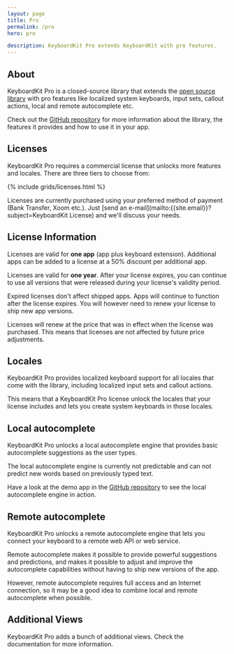 ```yaml
---
layout: page
title: Pro
permalink: /pro
hero: pro

description: KeyboardKit Pro extends KeyboardKit with pro features.
---
```



## About

KeyboardKit Pro is a closed-source library that extends the [open source library](/open-source) with pro features like localized system keyboards, input sets, callout actions, local and remote autocomplete etc.

Check out the [GitHub repository]({{site.github_repo_pro}}) for more information about the library, the features it provides and how to use it in your app.


## Licenses

KeyboardKit Pro requires a commercial license that unlocks more features and locales. There are three tiers to choose from:

{% include grids/licenses.html %}

Licenses are currently purchased using your preferred method of payment (Bank Transfer, Xoom etc.). Just [send an e-mail](mailto:{{site.email}}?subject=KeyboardKit License) and we'll discuss your needs.


## License Information

Licenses are valid for **one app** (app plus keyboard extension). Additional apps can be added to a license at a 50% discount per additional app.

Licenses are valid for **one year**. After your license expires, you can continue to use all versions that were released during your license's validity period.

Expired licenses don't affect shipped apps. Apps will continue to function after the license expires. You will however need to renew your license to ship new app versions.

Licenses will renew at the price that was in effect when the license was purchased. This means that licenses are not affected by future price adjustments.


## Locales

KeyboardKit Pro provides localized keyboard support for all locales that come with the library, including localized input sets and callout actions.

This means that a KeyboardKit Pro license unlock the locales that your license includes and lets you create system keyboards in those locales.


## Local autocomplete

KeyboardKit Pro unlocks a local autocomplete engine that provides basic autocomplete suggestions as the user types.

The local autocomplete engine is currently not predictable and can not predict new words based on previously typed text.

Have a look at the demo app in the [GitHub repository]({{site.github_repo}}) to see the local autocomplete engine in action.


## Remote autocomplete

KeyboardKit Pro unlocks a remote autocomplete engine that lets you connect your keyboard to a remote web API or web service.

Remote autocomplete makes it possible to provide powerful suggestions and predictions, and makes it possible to adjust and improve the autocomplete capabilities without having to ship new versions of the app. 

However, remote autocomplete requires full access and an Internet connection, so it may be a good idea to combine local and remote autocomplete when possible.


## Additional Views

KeyboardKit Pro adds a bunch of additional views. Check the documentation for more information.